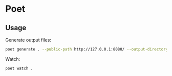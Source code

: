 # Poet

## Usage

Generate output files:

```sh
poet generate . --public-path http://127.0.0.1:8080/ --output-directory output
```

Watch:

```sh
poet watch .
```
